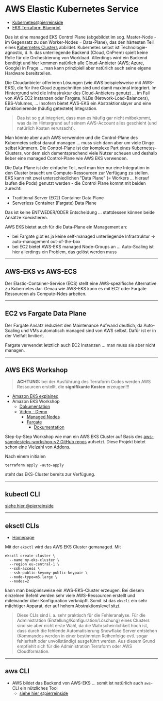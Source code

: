 # AWS Elastic Kubernetes Service

* [Kubernetes@pierreinside](kubernetes.md)
* [EKS Terraform Blueprint](https://aws-ia.github.io/terraform-aws-eks-blueprints/latest/)

Das ist eine managed EKS Control Plane (abgebildet im sog. Master-Node - im Gegensatz zu den Worker-Nodes = Data-Plane), das den härtesten Teil eines [Kubernetes Clusters](kubernetes.md) abbildet. Kubernetes selbst ist Technologie-agnostic, d. h. das unterliegende Backend (Cloud, OnPrem) spielt keine Rolle für die Orchestrierung von Workload. Allerdings wird ein Backend benötigt und hier kommen natürlich alle Cloud-Anbieter (AWS; Azure, Google) in Frage ... man kann prinzipiell aber natürlich auch seine eigene Hardware bereitstellen.

Die Cloudanbieter offerieren Lösungen (wie AWS beispielsweise mit AWS-EKS), die für ihre Cloud zugeschnitten sind und damit maximal integriert. Im Hintergrund wird die Infrastruktur des Cloud-Anbieters genutzt ... im Fall von AWS EC2 Instanzen oder Fargate, NLBs (Network-Load-Balancers), EBS-Volumes, ...  Insofern bietet AWS-EKS ein Abstraktionslayer und eine funktionierende (häufig getestete) Integration.

> Das ist so gut integriert, dass man es häufig gar nicht mitbekommt, was da im Hintergrund auf seinem AWS-Account alles geschieht (und natürlich Kosten verursacht).

Man könnte aber auch AWS verwenden und die Control-Plane des Kubernetes selbst darauf managen ... muss sich dann aber um viele Dinge selbst kümmern. Die Control-Plane ist der komplexe Part eines Kubernetes-Clusters, vor dem sich dementsprechend viele Nutzer scheuen und deshalb lieber eine managed Control-Plane wie AWS EKS verwenden.

Die Data-Plane ist der einfache Teil, weil man hier nur eine Integration in den Cluster braucht um Compute-Ressourcen zur Verfügung zu stellen. EKS kann mit zwei unterschiedlichen "Data Plane" (= Workers ... hierauf laufen die Pods) genutzt werden - die Control Plane kommt mit beiden zurecht:

* Traditional Server (EC2) Container Data Plane
* Serverless Container (Fargate) Data Plane

Das ist keine ENTWEDER/ODER Entscheidung ... stattdessen können beide Ansätze koexistieren.

AWS EKS bietet auch für die Data-Plane ein Management an:

* bei Fargate gibt es ja keine self-managed unterliegende Infrastruktur => auto-management out-of-the-box
* bei EC2 bietet AWS-EKS managed Node-Groups an ... Auto-Scaling ist hier allerdings ein Problem, das gelöst werden muss

---

## AWS-EKS vs AWS-ECS

Der Elastic-Container-Service (ECS) stellt eine AWS-spezifische Alternative zu Kubernetes dar. Genau wie AWS-EKS kann es mit EC2 oder Fargate Ressourcen als Compute-Ndes arbeiten.

---

## EC2 vs Fargate Data Plane

Der Fargate Ansatz reduziert den Maintenance Aufwand deutlich, da Auto-Scaling und VMs automatisch managed sind von AWS selbst. Dafür ist er in der Vielfalt limitiert.

Fargate verwendet letztlich auch EC2 Instanzen ... man muss sie aber nicht managen.

---

## AWS EKS Workshop

> **ACHTUNG:** bei der Ausführung des Terraform Codes werden AWS Ressourcen erstellt, die **signifikante Kosten** erzeugen!!!

* [Amazon EKS explained](https://www.eksworkshop.com/docs/introduction)
* Amazon EKS Workshop
  * [Dokumentation](https://www.eksworkshop.com/docs/introduction)
  * [Video - Demo](https://www.youtube.com/watch?v=_TFk5jQr2lk)
    * [Managed Nodes](https://youtu.be/_TFk5jQr2lk?t=1171)
    * [Fargate](https://youtu.be/_TFk5jQr2lk?t=2993)
      * [Dokumentation](https://www.eksworkshop.com/docs/fundamentals/fargate/)

Step-by-Step Workshop wie man ein AWS EKS Cluster auf Basis des [aws-samples/eks-workshop-v2 GitHub repos](https://github.com/aws-samples/eks-workshop-v2) aufsetzt. Diese Projekt bietet schon eine Vielzahl von [Addons](https://github.com/aws-samples/eks-workshop-v2/blob/main/terraform/modules/cluster/addons.tf#L25).

Nach einem initialen

```
terraform apply -auto-apply
```

steht das EKS-Cluster bereits zur Verfügung.

---

## kubectl CLI

[siehe hier @pierreinside](kubernetes.md)

---

## eksctl CLIs

* [Homepage](https://eksctl.io/)

Mit der `eksctl` wird das AWS EKS Cluster gemanaged. Mit

```
eksctl create cluster \
  --name my-eks-cluster \
  --region eu-central-1 \
  --ssh-access \
  --ssh-public-key=my-public-keypair \
  --node-type=m5.large \
  --nodes=2
```

kann man besipielsweise ein AWS-EKS-Cluster erzeugen. Bei diesem einzelnen Befehl werden sehr viele AWS-Ressourcen erstellt und miteinander über Konfiguration verknüpft. Somit ist das `ekscli` ein sehr mächtiger Apparat, der auf hohem Abstraktionslevel sitzt. 

> Diese CLIs sind i. a. sehr praktisch für die Fehleranalyse. Für die Administration (Erstellung/Konfiguration/Löschung) eines Clusters sind sie aber nicht erste Wahl, da die Wahrscheinlichkeit hoch ist, dass durch die fehlende Automatisierung Snowflake Server entstehen (Kommandos werden in einer bestimmten Reihenfolge evtl. sogar fehlerhaft oder unvollständig) ausgeführt werden. Aus diesem Grund empfiehlt sich für die Administration Terraform oder AWS Cloudformation.

---

## aws CLI

* AWS bildet das Backend von AWS-EKS ... somit ist natürlich auch `aws`-CLI ein nützliches Tool
  * [siehe hier @pierreinside](aws.md)

